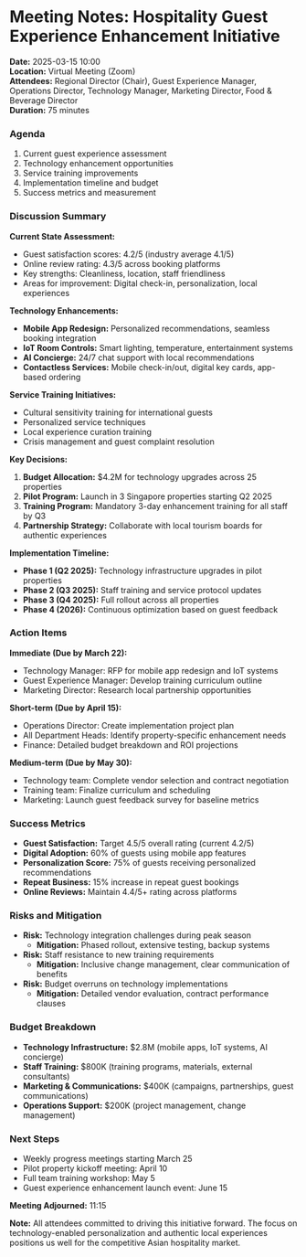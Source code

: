 # Meeting Notes: Hospitality Guest Experience Enhancement Initiative

**Date:** 2025-03-15 10:00  
**Location:** Virtual Meeting (Zoom)  
**Attendees:** Regional Director (Chair), Guest Experience Manager, Operations Director, Technology Manager, Marketing Director, Food & Beverage Director  
**Duration:** 75 minutes  

### Agenda
1. Current guest experience assessment
2. Technology enhancement opportunities
3. Service training improvements
4. Implementation timeline and budget
5. Success metrics and measurement

### Discussion Summary

**Current State Assessment:**
- Guest satisfaction scores: 4.2/5 (industry average 4.1/5)
- Online review rating: 4.3/5 across booking platforms
- Key strengths: Cleanliness, location, staff friendliness
- Areas for improvement: Digital check-in, personalization, local experiences

**Technology Enhancements:**
- **Mobile App Redesign:** Personalized recommendations, seamless booking integration
- **IoT Room Controls:** Smart lighting, temperature, entertainment systems
- **AI Concierge:** 24/7 chat support with local recommendations
- **Contactless Services:** Mobile check-in/out, digital key cards, app-based ordering

**Service Training Initiatives:**
- Cultural sensitivity training for international guests
- Personalized service techniques
- Local experience curation training
- Crisis management and guest complaint resolution

**Key Decisions:**
1. **Budget Allocation:** $4.2M for technology upgrades across 25 properties
2. **Pilot Program:** Launch in 3 Singapore properties starting Q2 2025
3. **Training Program:** Mandatory 3-day enhancement training for all staff by Q3
4. **Partnership Strategy:** Collaborate with local tourism boards for authentic experiences

**Implementation Timeline:**
- **Phase 1 (Q2 2025):** Technology infrastructure upgrades in pilot properties
- **Phase 2 (Q3 2025):** Staff training and service protocol updates
- **Phase 3 (Q4 2025):** Full rollout across all properties
- **Phase 4 (2026):** Continuous optimization based on guest feedback

### Action Items

**Immediate (Due by March 22):**
- Technology Manager: RFP for mobile app redesign and IoT systems
- Guest Experience Manager: Develop training curriculum outline
- Marketing Director: Research local partnership opportunities

**Short-term (Due by April 15):**
- Operations Director: Create implementation project plan
- All Department Heads: Identify property-specific enhancement needs
- Finance: Detailed budget breakdown and ROI projections

**Medium-term (Due by May 30):**
- Technology team: Complete vendor selection and contract negotiation
- Training team: Finalize curriculum and scheduling
- Marketing: Launch guest feedback survey for baseline metrics

### Success Metrics
- **Guest Satisfaction:** Target 4.5/5 overall rating (current 4.2/5)
- **Digital Adoption:** 60% of guests using mobile app features
- **Personalization Score:** 75% of guests receiving personalized recommendations
- **Repeat Business:** 15% increase in repeat guest bookings
- **Online Reviews:** Maintain 4.4/5+ rating across platforms

### Risks and Mitigation
- **Risk:** Technology integration challenges during peak season
  - **Mitigation:** Phased rollout, extensive testing, backup systems
- **Risk:** Staff resistance to new training requirements
  - **Mitigation:** Inclusive change management, clear communication of benefits
- **Risk:** Budget overruns on technology implementations
  - **Mitigation:** Detailed vendor evaluation, contract performance clauses

### Budget Breakdown
- **Technology Infrastructure:** $2.8M (mobile apps, IoT systems, AI concierge)
- **Staff Training:** $800K (training programs, materials, external consultants)
- **Marketing & Communications:** $400K (campaigns, partnerships, guest communications)
- **Operations Support:** $200K (project management, change management)

### Next Steps
- Weekly progress meetings starting March 25
- Pilot property kickoff meeting: April 10
- Full team training workshop: May 5
- Guest experience enhancement launch event: June 15

**Meeting Adjourned:** 11:15

**Note:** All attendees committed to driving this initiative forward. The focus on technology-enabled personalization and authentic local experiences positions us well for the competitive Asian hospitality market.